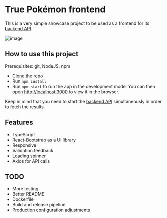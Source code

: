 # True Pokémon frontend

This is a very simple showcase project to be used as a frontend for its [backend API](https://github.com/undrivendev/true-pokemon-server).

![image](https://user-images.githubusercontent.com/17796053/164908736-aa1b734b-f3ac-4c88-80d0-0ba056b75549.png)

## How to use this project
Prerequisites: git, NodeJS, npm
- Clone the repo
- Run `npm install`
- Run `npm start` to run the app in the development mode.
You can then open [http://localhost:3000](http://localhost:3000) to view it in the browser.

Keep in mind that you need to start the [backend API](https://github.com/undrivendev/true-pokemon-server) simultaneously in order to fetch the results. 

## Features
- TypeScript
- React-Bootstrap as a UI library
- Responsive
- Validation feedback
- Loading spinner
- Axios for API calls

## TODO
- More testing
- Better README
- Dockerfile
- Build and release pipeline
- Production configuration adjustments
